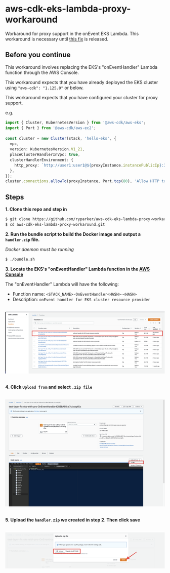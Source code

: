 # aws-cdk-eks-lambda-proxy-workaround

Workaround for proxy support in the onEvent EKS Lambda. This workaround is necessary until [this fix](https://github.com/aws/aws-cdk/pull/16657) is released.

## Before you continue

This workaround involves replacing the EKS's "onEventHandler" Lambda function through the AWS Console.

This workaround expects that you have already deployed the EKS cluster using `"aws-cdk": "1.125.0"` or below.

This workaround expects that you have configured your cluster for proxy support.

e.g.
```ts
import { Cluster, KubernetesVersion } from '@aws-cdk/aws-eks';
import { Port } from '@aws-cdk/aws-ec2';

const cluster = new Cluster(stack, 'hello-eks', {
  vpc,
  version: KubernetesVersion.V1_21,
  placeClusterHandlerInVpc: true,
  clusterHandlerEnvironment: {
    http_proxy: `http://user1:user1@${proxyInstance.instancePublicIp}:3128`, // Set the http_proxy environment variable to the proxy server's URL
  },
});
cluster.connections.allowTo(proxyInstance, Port.tcp(80), 'Allow HTTP traffic to the proxy server');
```

## Steps

**1. Clone this repo and step in**

```sh
$ git clone https://github.com/ryparker/aws-cdk-eks-lambda-proxy-workaround.git
$ cd aws-cdk-eks-lambda-proxy-workaround.git
```

**2. Run the bundle script to build the Docker image and output a `handler.zip` file.**

*Docker daemon must be running*

```sh
$ ./bundle.sh
```

**3. Locate the EKS's "onEventHandler" Lambda function in the [AWS Console](https://console.aws.amazon.com/lambda/home#/functions)**

The "onEventHandler" Lambda will have the following:

- Function name: `<STACK_NAME>-OnEventHandler<HASH>-<HASH>`
- Description: `onEvent handler for EKS cluster resource provider`

<br />
<kbd>
<img src="docs/aws-console-lambda-table.png" width="800px" />
</kbd>
<br />
<br />

**4. Click `Upload from` and select `.zip file`**

<br />
<kbd>
<img src="docs/aws-console-lambda-function-upload-button.png" width="800px" />
</kbd>
<br />
<br />

**5. Upload the `handler.zip` we created in step 2. Then click save**

<br />
<kbd>
<img src="docs/aws-console-upload-zip.png" width="800px" />
</kbd>
<br />
<br />

